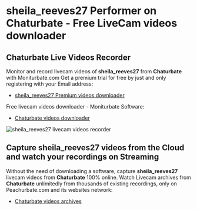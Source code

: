 # sheila_reeves27 Performer on Chaturbate - Free LiveCam videos downloader

## Chaturbate Live Videos Recorder

Monitor and record livecam videos of **sheila_reeves27** from **Chaturbate** with Moniturbate.com
Get a premium trial for free by just and only registering with your Email address:
* [sheila_reeves27 Premium videos downloader](https://moniturbate.com/request-demo-licence-key.html)

Free livecam videos downloader - Moniturbate Software:
* [Chaturbate videos downloader](https://moniturbate.com/moniturbate-download-software.html)

![sheila_reeves27 livecam videos recorder](https://peachurnet.com/templates/moniturbate-software.png)


## Capture sheila_reeves27 videos from the Cloud and watch your recordings on Streaming

Without the need of downloading a software, capture **sheila_reeves27** livecam videos from **Chaturbate** 100% online.
Watch Livecam archives from **Chaturbate** unlimitedly from thousands of existing recordings, only on Peachurbate.com and its websites network:
* [Chaturbate videos archives](https://peachurnet.com/)